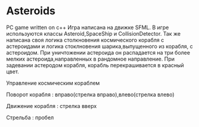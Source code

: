 # Asteroids
PC game written on c++
Игра написана на движке SFML.
В игре используются классы Asteroid,SpaceShip и CollisionDetector.
Так же написана своя логика столкновения космического корабля с 
астероидами и логика стоклновения шарика,выпущенного из корабля, с астероидом.
При уничтожении астероида он распадается на три более мелких астероида,направленных в рандомное направление.
При задевании астеродом корабля, корабль перекрашивается в красный цвет.

Управление космическим кораблем

Поворот корабля : вправо(стрелка вправо),влево(стрелка влево)

Движение корабля : стрелка вверх 

Стрельба : пробел

